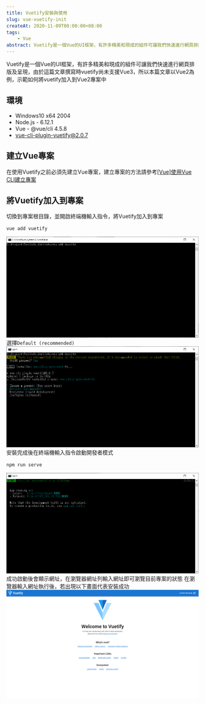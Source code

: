 ```yaml
---
title: Vuetify安裝與使用
slug: vue-vuetify-init
createAt: 2020-11-09T00:00:00+08:00
tags:
    - Vue
abstract: Vuetify是一個Vue的UI框架，有許多精美和現成的組件可讓我們快速進行網頁排版及呈現，由於這篇文章撰寫時vuetify尚未支援Vue3，所以本篇文章以Vue2為例，示範如何將vuetify加入到Vue2專案中
---
```


Vuetify是一個Vue的UI框架，有許多精美和現成的組件可讓我們快速進行網頁排版及呈現，由於這篇文章撰寫時vuetify尚未支援Vue3，所以本篇文章以Vue2為例，示範如何將vuetify加入到Vue2專案中

## 環境
- Windows10 x64 2004
- Node.js - 6.12.1
- Vue - @vue/cli 4.5.8
- vue-cli-plugin-vuetify@2.0.7

## 建立Vue專案
在使用Vuetify之前必須先建立Vue專案，建立專案的方法請參考[[Vue]使用Vue CLI建立專案](https://vincent87720.github.io/vue-vuecli-init)

## 將Vuetify加入到專案
切換到專案根目錄，並開啟終端機輸入指令，將Vuetify加入到專案
```shell
vue add vuetify
```
![10](./assets/10.png)
選擇`Default (recommended)`
![20](./assets/20.png)
安裝完成後在終端機輸入指令啟動開發者模式
```shell
npm run serve
```
![30](./assets/30.png)
成功啟動後會顯示網址，在瀏覽器網址列輸入網址即可瀏覽目前專案的狀態
在瀏覽器輸入網址執行後，若出現以下畫面代表安裝成功
![40](./assets/40.png)